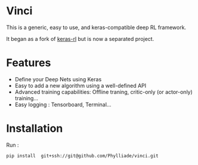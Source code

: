 # Vinci
This is a generic, easy to use, and keras-compatible deep RL framework.

It began as a fork of [keras-rl](https://github.com/matthiasplappert/keras-rl) but is now a separated project.

# Features

* Define your Deep Nets using Keras
* Easy to add a new algorithm using a well-defined API
* Advanced training capabilities: Offline traning, critic-only (or actor-only) training...
* Easy logging : Tensorboard, Terminal...

# Installation
Run :
```
pip install  git+ssh://git@github.com/Phylliade/vinci.git
```
